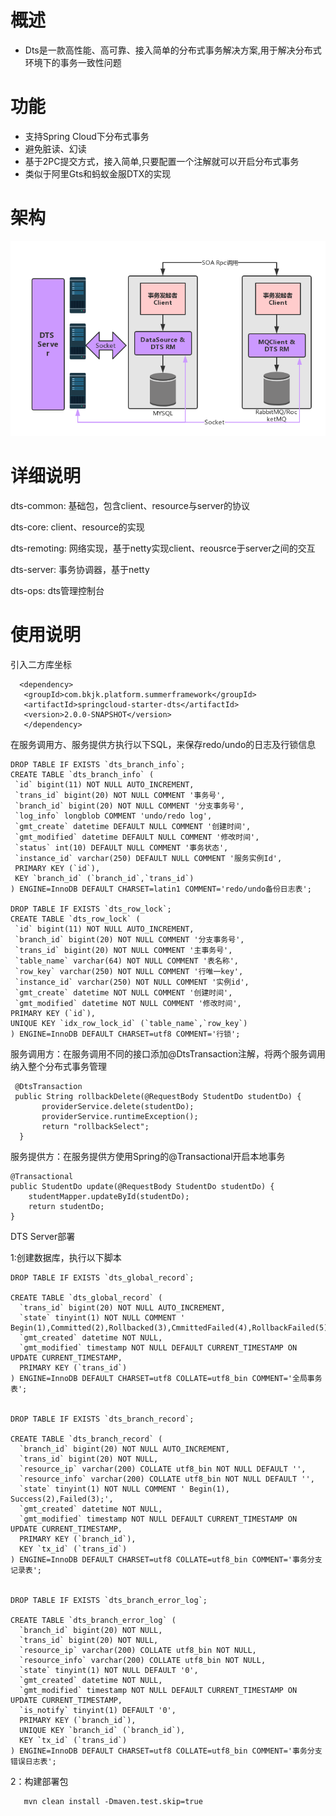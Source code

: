 # 概述

* Dts是一款高性能、高可靠、接入简单的分布式事务解决方案,用于解决分布式环境下的事务一致性问题

# 功能

* 支持Spring Cloud下分布式事务
* 避免脏读、幻读
* 基于2PC提交方式，接入简单,只要配置一个注解就可以开启分布式事务
* 类似于阿里Gts和蚂蚁金服DTX的实现

# 架构
![avatar](./architecture.png)


# 详细说明
 
 dts-common: 基础包，包含client、resource与server的协议
 
 dts-core: client、resource的实现
 
 dts-remoting: 网络实现，基于netty实现client、reousrce于server之间的交互
 
 dts-server: 事务协调器，基于netty
 
 dts-ops: dts管理控制台
 
# 使用说明
 
 引入二方库坐标
 
 ```
   <dependency>
    <groupId>com.bkjk.platform.summerframework</groupId>
    <artifactId>springcloud-starter-dts</artifactId>
    <version>2.0.0-SNAPSHOT</version>
    </dependency>
 ```
 在服务调用方、服务提供方执行以下SQL，来保存redo/undo的日志及行锁信息
 
 ```
 DROP TABLE IF EXISTS `dts_branch_info`;
 CREATE TABLE `dts_branch_info` (
  `id` bigint(11) NOT NULL AUTO_INCREMENT,
  `trans_id` bigint(20) NOT NULL COMMENT '事务号',
  `branch_id` bigint(20) NOT NULL COMMENT '分支事务号',
  `log_info` longblob COMMENT 'undo/redo log',
  `gmt_create` datetime DEFAULT NULL COMMENT '创建时间',
  `gmt_modified` datetime DEFAULT NULL COMMENT '修改时间',
  `status` int(10) DEFAULT NULL COMMENT '事务状态',
  `instance_id` varchar(250) DEFAULT NULL COMMENT '服务实例Id',
  PRIMARY KEY (`id`),
  KEY `branch_id` (`branch_id`,`trans_id`)
) ENGINE=InnoDB DEFAULT CHARSET=latin1 COMMENT='redo/undo备份日志表';

 DROP TABLE IF EXISTS `dts_row_lock`;
 CREATE TABLE `dts_row_lock` (
  `id` bigint(11) NOT NULL AUTO_INCREMENT,
  `branch_id` bigint(20) NOT NULL COMMENT '分支事务号',
  `trans_id` bigint(20) NOT NULL COMMENT '主事务号',
  `table_name` varchar(64) NOT NULL COMMENT '表名称',
  `row_key` varchar(250) NOT NULL COMMENT '行唯一key',
  `instance_id` varchar(250) NOT NULL COMMENT '实例id',
  `gmt_create` datetime NOT NULL COMMENT '创建时间',
  `gmt_modified` datetime NOT NULL COMMENT '修改时间',
PRIMARY KEY (`id`),
UNIQUE KEY `idx_row_lock_id` (`table_name`,`row_key`)
) ENGINE=InnoDB DEFAULT CHARSET=utf8 COMMENT='行锁';
 ```
 
 服务调用方：在服务调用不同的接口添加@DtsTransaction注解，将两个服务调用纳入整个分布式事务管理
 
 ```
  @DtsTransaction
  public String rollbackDelete(@RequestBody StudentDo studentDo) {
        providerService.delete(studentDo);
        providerService.runtimeException();
        return "rollbackSelect";
   }

```

 服务提供方：在服务提供方使用Spring的@Transactional开启本地事务
 
 ```
@Transactional
 public StudentDo update(@RequestBody StudentDo studentDo) {
     studentMapper.updateById(studentDo);
     return studentDo;
 }
 ```
 
 
 DTS Server部署
 
 1:创建数据库，执行以下脚本
 
```
DROP TABLE IF EXISTS `dts_global_record`;

CREATE TABLE `dts_global_record` (
  `trans_id` bigint(20) NOT NULL AUTO_INCREMENT,
  `state` tinyint(1) NOT NULL COMMENT ' Begin(1),Committed(2),Rollbacked(3),CmmittedFailed(4),RollbackFailed(5),Commiting(6),Rollbacking(7);',
  `gmt_created` datetime NOT NULL,
  `gmt_modified` timestamp NOT NULL DEFAULT CURRENT_TIMESTAMP ON UPDATE CURRENT_TIMESTAMP,
  PRIMARY KEY (`trans_id`)
) ENGINE=InnoDB DEFAULT CHARSET=utf8 COLLATE=utf8_bin COMMENT='全局事务表';


DROP TABLE IF EXISTS `dts_branch_record`;

CREATE TABLE `dts_branch_record` (
  `branch_id` bigint(20) NOT NULL AUTO_INCREMENT,
  `trans_id` bigint(20) NOT NULL,
  `resource_ip` varchar(200) COLLATE utf8_bin NOT NULL DEFAULT '',
  `resource_info` varchar(200) COLLATE utf8_bin NOT NULL DEFAULT '',
  `state` tinyint(1) NOT NULL COMMENT ' Begin(1), Success(2),Failed(3);',
  `gmt_created` datetime NOT NULL,
  `gmt_modified` timestamp NOT NULL DEFAULT CURRENT_TIMESTAMP ON UPDATE CURRENT_TIMESTAMP,
  PRIMARY KEY (`branch_id`),
  KEY `tx_id` (`trans_id`)
) ENGINE=InnoDB DEFAULT CHARSET=utf8 COLLATE=utf8_bin COMMENT='事务分支记录表';


DROP TABLE IF EXISTS `dts_branch_error_log`;

CREATE TABLE `dts_branch_error_log` (
  `branch_id` bigint(20) NOT NULL,
  `trans_id` bigint(20) NOT NULL,
  `resource_ip` varchar(200) COLLATE utf8_bin NOT NULL,
  `resource_info` varchar(200) COLLATE utf8_bin NOT NULL,
  `state` tinyint(1) NOT NULL DEFAULT '0',
  `gmt_created` datetime NOT NULL,
  `gmt_modified` timestamp NOT NULL DEFAULT CURRENT_TIMESTAMP ON UPDATE CURRENT_TIMESTAMP,
  `is_notify` tinyint(1) DEFAULT '0',
  PRIMARY KEY (`branch_id`),
  UNIQUE KEY `branch_id` (`branch_id`),
  KEY `tx_id` (`trans_id`)
) ENGINE=InnoDB DEFAULT CHARSET=utf8 COLLATE=utf8_bin COMMENT='事务分支错误日志表';
```
 2：构建部署包
 
```
   mvn clean install -Dmaven.test.skip=true
```